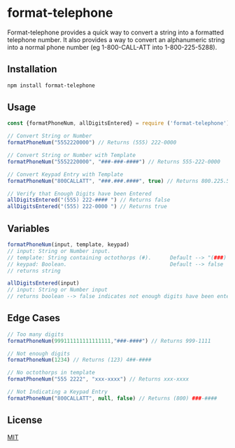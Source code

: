 # format-telephone

Format-telephone provides a quick way to convert a string into a formatted telephone number. It also provides a way to convert an alphanumeric string into a normal phone number (eg 1-800-CALL-ATT into 1-800-225-5288). 

## Installation

```bash
npm install format-telephone
```

## Usage

```javascript
const {formatPhoneNum, allDigitsEntered} = require ('format-telephone')

// Convert String or Number
formatPhoneNum("5552220000") // Returns (555) 222-0000

// Convert String or Number with Template
formatPhoneNum("5552220000", "###-###-####") // Returns 555-222-0000

// Convert Keypad Entry with Template 
formatPhoneNum("800CALLATT", "###.###.####", true) // Returns 800.225.5288

// Verify that Enough Digits have been Entered
allDigitsEntered("(555) 222-#### ") // Returns false
allDigitsEntered("(555) 222-0000 ") // Returns true
```
## Variables

```javascript
formatPhoneNum(input, template, keypad)
// input: String or Number input.
// template: String containing octothorps (#).      Default --> "(###) ###-####"
// keypad: Boolean.                                 Default --> false
// returns string

allDigitsEntered(input)
// input: String or Number input
// returns boolean --> false indicates not enough digits have been entered

```
## Edge Cases

```javascript
// Too many digits
formatPhoneNum(999111111111111111,"###-####") // Returns 999-1111

// Not enough digits
formatPhoneNum(1234) // Returns (123) 4##-####

// No octothorps in template
formatPhoneNum("555 2222", "xxx-xxxx") // Returns xxx-xxxx

// Not Indicating a Keypad Entry
formatPhoneNum("800CALLATT", null, false) // Returns (800) ###-####
```



## License
[MIT](https://choosealicense.com/licenses/mit/)